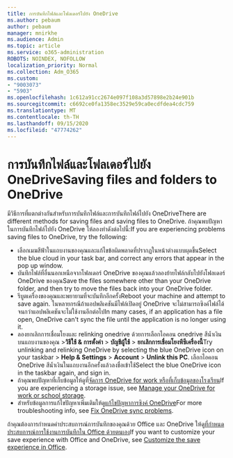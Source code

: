 ```yaml
---
title: การบันทึกไฟล์และโฟลเดอร์ไปยัง OneDrive
ms.author: pebaum
author: pebaum
manager: mnirkhe
ms.audience: Admin
ms.topic: article
ms.service: o365-administration
ROBOTS: NOINDEX, NOFOLLOW
localization_priority: Normal
ms.collection: Adm_O365
ms.custom:
- "9003073"
- "5903"
ms.openlocfilehash: 1c612a91cc2674e097f108a3d57898e2b24e901b
ms.sourcegitcommit: c6692ce0fa1358ec3529e59ca0ecdfdea4cdc759
ms.translationtype: MT
ms.contentlocale: th-TH
ms.lasthandoff: 09/15/2020
ms.locfileid: "47774262"
---
```

# <a name="saving-files-and-folders-to-onedrive"></a><span data-ttu-id="de2f6-102">การบันทึกไฟล์และโฟลเดอร์ไปยัง OneDrive</span><span class="sxs-lookup"><span data-stu-id="de2f6-102">Saving files and folders to OneDrive</span></span>

<span data-ttu-id="de2f6-103">มีวิธีการที่แตกต่างกันสำหรับการบันทึกไฟล์และการบันทึกไฟล์ไปยัง OneDrive</span><span class="sxs-lookup"><span data-stu-id="de2f6-103">There are different methods for saving files and saving files to OneDrive.</span></span> <span data-ttu-id="de2f6-104">ถ้าคุณพบปัญหาในการบันทึกไฟล์ไปยัง OneDrive ให้ลองทำดังต่อไปนี้:</span><span class="sxs-lookup"><span data-stu-id="de2f6-104">If you are experiencing problems saving files to OneDrive, try the following:</span></span>

- <span data-ttu-id="de2f6-105">เลือกเมฆสีฟ้าในแถบงานของคุณและแก้ไขข้อผิดพลาดที่ปรากฏในหน้าต่างแบบผุดขึ้น</span><span class="sxs-lookup"><span data-stu-id="de2f6-105">Select the blue cloud in your task bar, and correct any errors that appear in the pop up window.</span></span>
- <span data-ttu-id="de2f6-106">บันทึกไฟล์ที่อื่นนอกเหนือจากโฟลเดอร์ OneDrive ของคุณแล้วลองย้ายไฟล์กลับไปยังโฟลเดอร์ OneDrive ของคุณ</span><span class="sxs-lookup"><span data-stu-id="de2f6-106">Save the files somewhere other than your OneDrive folder, and then try to move the files back into your OneDrive folder.</span></span>
- <span data-ttu-id="de2f6-107">รีบูตเครื่องของคุณและพยายามที่จะบันทึกอีกครั้ง</span><span class="sxs-lookup"><span data-stu-id="de2f6-107">Reboot your machine and attempt to save again.</span></span> <span data-ttu-id="de2f6-108">ในหลายกรณีถ้าแอปพลิเคชันมีไฟล์เปิดอยู่ OneDrive จะไม่สามารถซิงค์ไฟล์ได้จนกว่าแอปพลิเคชันจะไม่ใช้งานอีกต่อไป</span><span class="sxs-lookup"><span data-stu-id="de2f6-108">In many cases, if an application has a file open, OneDrive can't sync the file until the application is no longer using it.</span></span>    
- <span data-ttu-id="de2f6-109">ลองยกเลิกการเชื่อมโยงและ relinking onedrive ด้วยการเลือกไอคอน onedrive สีน้ำเงินบนแถบงานของคุณ >**วิธีใช้ & การตั้งค่า**  >  **บัญชีผู้ใช้**  >  **ยกเลิกการเชื่อมโยงพีซีเครื่องนี้**</span><span class="sxs-lookup"><span data-stu-id="de2f6-109">Try unlinking and relinking OneDrive by selecting the blue OneDrive icon on your taskbar > **Help & Settings** > **Account** > **Unlink this PC**.</span></span> <span data-ttu-id="de2f6-110">เลือกไอคอน OneDrive สีน้ำเงินในแถบงานอีกครั้งแล้วลงชื่อเข้าใช้</span><span class="sxs-lookup"><span data-stu-id="de2f6-110">Select the blue OneDrive icon in the taskbar again, and sign in.</span></span>
- <span data-ttu-id="de2f6-111">ถ้าคุณพบปัญหาที่เก็บข้อมูลให้ดูที่[จัดการ OneDrive for work หรือที่เก็บข้อมูลของโรงเรียน](https://support.microsoft.com/office/manage-your-onedrive-for-work-or-school-storage-31519161-059c-4764-b6f8-f5cd29f7fe68)</span><span class="sxs-lookup"><span data-stu-id="de2f6-111">If you are experiencing a storage issue, see [Manage your OneDrive for work or school storage](https://support.microsoft.com/office/manage-your-onedrive-for-work-or-school-storage-31519161-059c-4764-b6f8-f5cd29f7fe68).</span></span>
- <span data-ttu-id="de2f6-112">สำหรับข้อมูลการแก้ไขปัญหาเพิ่มเติมให้ดู[แก้ไขปัญหาการซิงค์ OneDrive](https://docs.microsoft.com/alchemyinsights/fix-onedrive-sync-issues)</span><span class="sxs-lookup"><span data-stu-id="de2f6-112">For more troubleshooting info, see [Fix OneDrive sync problems](https://docs.microsoft.com/alchemyinsights/fix-onedrive-sync-issues).</span></span>  

<span data-ttu-id="de2f6-113">ถ้าคุณต้องการกำหนดค่าประสบการณ์การบันทึกของคุณด้วย Office และ OneDrive ให้ดู[ที่กำหนดประสบการณ์การใช้งานการบันทึกใน Office ด้วยตนเอง](https://support.microsoft.com/office/customize-the-save-experience-in-office-786200a7-f5f2-4d26-a3ae-b78c60dd5d3b)</span><span class="sxs-lookup"><span data-stu-id="de2f6-113">If you want to customize your save experience with Office and OneDrive, see [Customize the save experience in Office](https://support.microsoft.com/office/customize-the-save-experience-in-office-786200a7-f5f2-4d26-a3ae-b78c60dd5d3b).</span></span>
